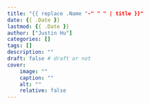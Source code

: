 ```yaml
---
title: "{{ replace .Name "-" " " | title }}"
date: {{ .Date }}
lastmod: {{ .Date }}
author: ["Justin Hu"]
categories: []
tags: []
description: ""
draft: false # draft or not
cover:
    image: ""
    caption: ""
    alt: ""
    relative: false
---
```




